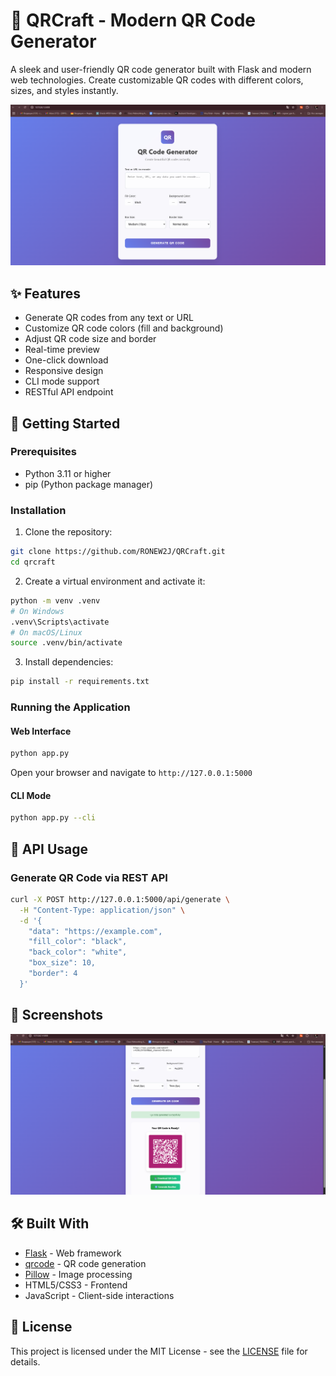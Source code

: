 # 🎯 QRCraft - Modern QR Code Generator

A sleek and user-friendly QR code generator built with Flask and modern web technologies. Create customizable QR codes with different colors, sizes, and styles instantly.

![QRCraft Interface](screenshots/main.png)

## ✨ Features

- Generate QR codes from any text or URL
- Customize QR code colors (fill and background)
- Adjust QR code size and border
- Real-time preview
- One-click download
- Responsive design
- CLI mode support
- RESTful API endpoint

## 🚀 Getting Started

### Prerequisites

- Python 3.11 or higher
- pip (Python package manager)

### Installation

1. Clone the repository:

```sh
git clone https://github.com/RONEW2J/QRCraft.git
cd qrcraft
```

2. Create a virtual environment and activate it:

```sh
python -m venv .venv
# On Windows
.venv\Scripts\activate
# On macOS/Linux
source .venv/bin/activate
```

3. Install dependencies:

```sh
pip install -r requirements.txt
```

### Running the Application

#### Web Interface

```sh
python app.py
```

Open your browser and navigate to `http://127.0.0.1:5000`

#### CLI Mode

```sh
python app.py --cli
```

## 🔧 API Usage

### Generate QR Code via REST API

```sh
curl -X POST http://127.0.0.1:5000/api/generate \
  -H "Content-Type: application/json" \
  -d '{
    "data": "https://example.com",
    "fill_color": "black",
    "back_color": "white",
    "box_size": 10,
    "border": 4
  }'
```

## 📸 Screenshots

![Generated QR Code Example](screenshots/generatedQR.png)

## 🛠️ Built With

- [Flask](https://flask.palletsprojects.com/) - Web framework
- [qrcode](https://pypi.org/project/qrcode/) - QR code generation
- [Pillow](https://python-pillow.org/) - Image processing
- HTML5/CSS3 - Frontend
- JavaScript - Client-side interactions

## 📝 License

This project is licensed under the MIT License - see the [LICENSE](LICENSE) file for details.
